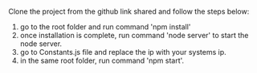 Clone the project from the github link shared and follow the steps below:
1. go to the root folder and run command 'npm install'
2. once installation is complete, run command 'node server' to start the node server.
3. go to Constants.js file and replace the ip with your systems ip.
4. in the same root folder, run command 'npm start'.